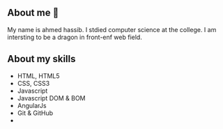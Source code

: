 ## About me 👋
My name is ahmed hassib. I stdied computer science at the college. I am intersting to be a dragon in front-enf web field.  

## About my skills
  - HTML, HTML5
  - CSS, CSS3
  - Javascript
  - Javascript DOM & BOM
  - AngularJs
  - Git & GitHub
  - 
